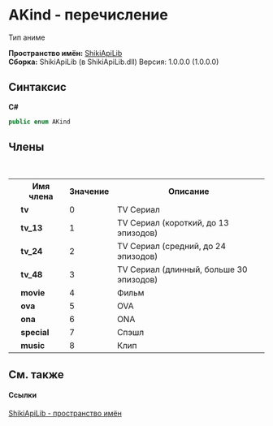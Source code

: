 # AKind - перечисление
 

Тип аниме

**Пространство имён:**&nbsp;<a href="N_ShikiApiLib">ShikiApiLib</a><br />**Сборка:**&nbsp;ShikiApiLib (в ShikiApiLib.dll) Версия: 1.0.0.0 (1.0.0.0)

## Синтаксис

**C#**<br />
``` C#
public enum AKind
```


## Члены
&nbsp;<table><tr><th></th><th>Имя члена</th><th>Значение</th><th>Описание</th></tr><tr><td /><td target="F:ShikiApiLib.AKind.tv">**tv**</td><td>0</td><td>TV Сериал</td></tr><tr><td /><td target="F:ShikiApiLib.AKind.tv_13">**tv_13**</td><td>1</td><td>TV Сериал (короткий, до 13 эпизодов)</td></tr><tr><td /><td target="F:ShikiApiLib.AKind.tv_24">**tv_24**</td><td>2</td><td>TV Сериал (средний, до 24 эпизодов)</td></tr><tr><td /><td target="F:ShikiApiLib.AKind.tv_48">**tv_48**</td><td>3</td><td>TV Сериал (длинный, больше 30 эпизодов)</td></tr><tr><td /><td target="F:ShikiApiLib.AKind.movie">**movie**</td><td>4</td><td>Фильм</td></tr><tr><td /><td target="F:ShikiApiLib.AKind.ova">**ova**</td><td>5</td><td>OVA</td></tr><tr><td /><td target="F:ShikiApiLib.AKind.ona">**ona**</td><td>6</td><td>ONA</td></tr><tr><td /><td target="F:ShikiApiLib.AKind.special">**special**</td><td>7</td><td>Спэшл</td></tr><tr><td /><td target="F:ShikiApiLib.AKind.music">**music**</td><td>8</td><td>Клип</td></tr></table>

## См. также


#### Ссылки
<a href="N_ShikiApiLib">ShikiApiLib - пространство имён</a><br />